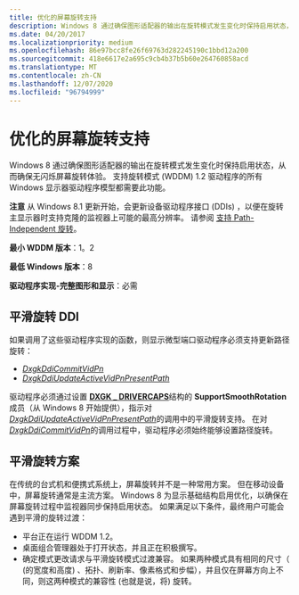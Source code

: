 ```yaml
---
title: 优化的屏幕旋转支持
description: Windows 8 通过确保图形适配器的输出在旋转模式发生变化时保持启用状态，从而确保无闪烁屏幕旋转体验。
ms.date: 04/20/2017
ms.localizationpriority: medium
ms.openlocfilehash: 86e97bcc8fe26f69763d282245190c1bbd12a200
ms.sourcegitcommit: 418e6617e2a695c9cb4b37b5b60e264760858acd
ms.translationtype: MT
ms.contentlocale: zh-CN
ms.lasthandoff: 12/07/2020
ms.locfileid: "96794999"
---
```

# <a name="optimized-screen-rotation-support"></a>优化的屏幕旋转支持


Windows 8 通过确保图形适配器的输出在旋转模式发生变化时保持启用状态，从而确保无闪烁屏幕旋转体验。 支持旋转模式 (WDDM) 1.2 驱动程序的所有 Windows 显示器驱动程序模型都需要此功能。

**注意**  从 Windows 8.1 更新开始，会更新设备驱动程序接口 (DDIs) ，以便在旋转主显示器时支持克隆的监视器上可能的最高分辨率。 请参阅 [支持 Path-Independent 旋转](supporting-path-independent-rotation.md)。

 

**最小 WDDM 版本**：1。2

**最低 Windows 版本**：8

**驱动程序实现-完整图形和显示**：必需


 

## <a name="span-idsmooth_rotation_ddispanspan-idsmooth_rotation_ddispanspan-idsmooth_rotation_ddispansmooth-rotation-ddi"></a><span id="Smooth_rotation_DDI"></span><span id="smooth_rotation_ddi"></span><span id="SMOOTH_ROTATION_DDI"></span>平滑旋转 DDI


如果调用了这些驱动程序实现的函数，则显示微型端口驱动程序必须支持更新路径旋转：

-   [*DxgkDdiCommitVidPn*](/windows-hardware/drivers/ddi/d3dkmddi/nc-d3dkmddi-dxgkddi_commitvidpn)
-   [*DxgkDdiUpdateActiveVidPnPresentPath*](/windows-hardware/drivers/ddi/d3dkmddi/nc-d3dkmddi-dxgkddi_updateactivevidpnpresentpath)

驱动程序必须通过设置 [**DXGK \_ DRIVERCAPS**](/windows-hardware/drivers/ddi/d3dkmddi/ns-d3dkmddi-_dxgk_drivercaps)结构的 **SupportSmoothRotation** 成员（从 Windows 8 开始提供），指示对 [*DxgkDdiUpdateActiveVidPnPresentPath*](/windows-hardware/drivers/ddi/d3dkmddi/nc-d3dkmddi-dxgkddi_updateactivevidpnpresentpath)的调用中的平滑旋转支持。
在对 [*DxgkDdiCommitVidPn*](/windows-hardware/drivers/ddi/d3dkmddi/nc-d3dkmddi-dxgkddi_commitvidpn)的调用过程中，驱动程序必须始终能够设置路径旋转。

## <a name="span-idsmooth_rotation_scenariosspanspan-idsmooth_rotation_scenariosspanspan-idsmooth_rotation_scenariosspansmooth-rotation-scenarios"></a><span id="Smooth_rotation_scenarios"></span><span id="smooth_rotation_scenarios"></span><span id="SMOOTH_ROTATION_SCENARIOS"></span>平滑旋转方案


在传统的台式机和便携式系统上，屏幕旋转并不是一种常用方案。 但在移动设备中，屏幕旋转通常是主流方案。 Windows 8 为显示基础结构启用优化，以确保在屏幕旋转过程中监视器同步保持启用状态。 如果满足以下条件，最终用户可能会遇到平滑的旋转过渡：

-   平台正在运行 WDDM 1.2。
-   桌面组合管理器处于打开状态，并且正在积极撰写。
-   确定模式更改请求与平滑旋转模式过渡兼容。 如果两种模式具有相同的尺寸（ (的宽度和高度) 、拓扑、刷新率、像素格式和步幅），并且仅在屏幕方向上不同，则这两种模式的兼容性 (也就是说，将) 旋转。

 

